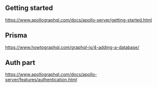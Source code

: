 ## Getting started

https://www.apollographql.com/docs/apollo-server/getting-started.html

## Prisma

https://www.howtographql.com/graphql-js/4-adding-a-database/

## Auth part

https://www.apollographql.com/docs/apollo-server/features/authentication.html
